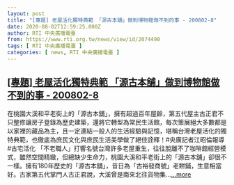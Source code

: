 ```yaml
---
layout: post
title: "[專題] 老屋活化獨特典範 「源古本舖」做到博物館做不到的事 - 200802-8"
date: 2020-08-02T12:59:25.000Z
author: RTI 中央廣播電臺
from: https://www.rti.org.tw/news/view/id/2074490
tags: [ RTI 中央廣播電臺 ]
categories: [ news, RTI 中央廣播電臺 ]
---
```

<!--1596373165000-->
[[專題] 老屋活化獨特典範 「源古本舖」做到博物館做不到的事 - 200802-8](https://www.rti.org.tw/news/view/id/2074490)
------

<div>
在桃園大溪和平老街上的「源古本舖」，擁有超過百年屋齡，第五代屋主古正君不只整修讓房子登錄為歷史建築，還將它轉型為常民生活館，每次策展絕大多數都是以家裡的藏品為主，且一定連結一般人的生活經驗與記憶，堪稱台灣老屋活化的獨特典範，也徹底為庶民文化與庶民生活美學做了絕佳詮釋！#央廣記者江昭倫報導#古宅活化 「不老職人」打響名號台灣許多老屋重生，往往脫離不了咖啡館經營模式，雖然空間精緻，但總缺少生命力，桃園大溪和平老街上的「源古本舖」卻很不一樣。擁有180年歷史的「源古本舖」，昔日為「古裕發商號」老餅鋪，生意相當好。古家第五代掌門人古正君說，大溪曾是南來北往貨物集...<a target="_blank" href="https://www.rti.org.tw/news/view/id/2074490">...more</a>
</div>
